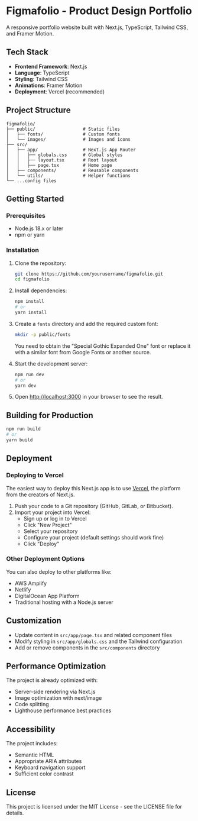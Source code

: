 # Figmafolio - Product Design Portfolio

A responsive portfolio website built with Next.js, TypeScript, Tailwind CSS, and Framer Motion.

## Tech Stack

- **Frontend Framework**: Next.js
- **Language**: TypeScript
- **Styling**: Tailwind CSS
- **Animations**: Framer Motion
- **Deployment**: Vercel (recommended)

## Project Structure

```
figmafolio/
├── public/                  # Static files
│   ├── fonts/               # Custom fonts
│   └── images/              # Images and icons
├── src/
│   ├── app/                 # Next.js App Router
│   │   ├── globals.css      # Global styles
│   │   ├── layout.tsx       # Root layout
│   │   ├── page.tsx         # Home page
│   ├── components/          # Reusable components
│   └── utils/               # Helper functions
└── ...config files
```

## Getting Started

### Prerequisites

- Node.js 18.x or later
- npm or yarn

### Installation

1. Clone the repository:
   ```bash
   git clone https://github.com/yourusername/figmafolio.git
   cd figmafolio
   ```

2. Install dependencies:
   ```bash
   npm install
   # or
   yarn install
   ```

3. Create a `fonts` directory and add the required custom font:
   ```bash
   mkdir -p public/fonts
   ```
   
   You need to obtain the "Special Gothic Expanded One" font or replace it with a similar font from Google Fonts or another source.

4. Start the development server:
   ```bash
   npm run dev
   # or
   yarn dev
   ```

5. Open [http://localhost:3000](http://localhost:3000) in your browser to see the result.

## Building for Production

```bash
npm run build
# or
yarn build
```

## Deployment

### Deploying to Vercel

The easiest way to deploy this Next.js app is to use [Vercel](https://vercel.com), the platform from the creators of Next.js.

1. Push your code to a Git repository (GitHub, GitLab, or Bitbucket).
2. Import your project into Vercel:
   - Sign up or log in to Vercel
   - Click "New Project"
   - Select your repository
   - Configure your project (default settings should work fine)
   - Click "Deploy"

### Other Deployment Options

You can also deploy to other platforms like:
- AWS Amplify
- Netlify
- DigitalOcean App Platform
- Traditional hosting with a Node.js server

## Customization

- Update content in `src/app/page.tsx` and related component files
- Modify styling in `src/app/globals.css` and the Tailwind configuration
- Add or remove components in the `src/components` directory

## Performance Optimization

The project is already optimized with:
- Server-side rendering via Next.js
- Image optimization with next/image
- Code splitting
- Lighthouse performance best practices

## Accessibility

The project includes:
- Semantic HTML
- Appropriate ARIA attributes
- Keyboard navigation support
- Sufficient color contrast

## License

This project is licensed under the MIT License - see the LICENSE file for details. 